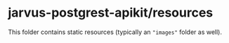 # jarvus-postgrest-apikit/resources

This folder contains static resources (typically an `"images"` folder as well).
